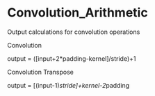 # Convolution_Arithmetic
Output calculations for convolution operations

Convolution

output = ([input+2*padding-kernel]/stride)+1

Convolution Transpose

output = [(input-1)*stride]+kernel-2*padding
